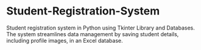 # Student-Registration-System
Student registration system in Python using Tkinter Library and Databases. The system streamlines data management by saving student details, including profile images, in an Excel database. 
